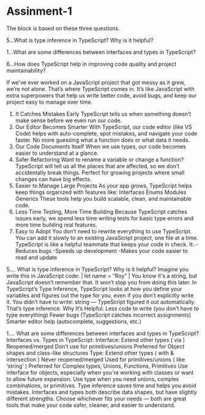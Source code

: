 # Assinment-1
The block is based on these three questions.

5...What is type inference in TypeScript? Why is it helpful? 

1...What are some differences between interfaces and types in TypeScript?

6...How does TypeScript help in improving code quality and project maintainability?

If we've ever worked on a JavaScript project that got messy as it grew, we’re not alone. That’s where TypeScript comes in. It’s like JavaScript with extra superpowers that help us write better code, avoid bugs, and keep our project easy to manage over time.
1. It Catches Mistakes Early
TypeScript tells us when something doesn’t make sense before we even run our code.
2. Our Editor Becomes Smarter
With TypeScript, our code editor (like VS Code) helps with auto-complete, spot mistakes, and navigate your code faster. No more guessing what a function does or what data it needs.
3. Our Code Documents Itself
When we use types, our code becomes easier to understand at a glance.
4. Safer Refactoring
Want to rename a variable or change a function? TypeScript will tell us all the places that are affected, so we don’t accidentally break things.
Perfect for growing projects where small changes can have big effects.
5. Easier to Manage Large Projects
As your app grows, TypeScript helps keep things organized with features like:
Interfaces
Enums
Modules
Generics
These tools help you build scalable, clean, and maintainable code.
6. Less Time Testing, More Time Building
Because TypeScript catches issues early, we spend less time writing tests for basic type errors and more time building real features.
7. Easy to Adopt
You don’t need to rewrite everything to use TypeScript. You can add it slowly to an existing JavaScript project, one file at a time.
TypeScript is like a helpful teammate that keeps your code in check. It:
-Reduces bugs
-Speeds up development
-Makes your code easier to read and update

5.... What is type inference in TypeScript? Why is it helpful?
Imagine you write this in JavaScript code: | let name = “Roy” | You know it's a string, but JavaScript doesn’t remember that. It won’t stop you from doing this later.
In TypeScript’s Type Inference, TypeScript looks at how you define your variables and figures out the type for you, even if you don’t explicitly write it. You didn’t have to write: string — TypeScript figured it out automatically. That’s type inference.
Why It’s Helpful:
Less code to write (you don’t have to type everything)
Fewer bugs (TypeScript catches incorrect assignments)
Smarter editor help (autocomplete, suggestions, etc.)

1.... What are some differences between interfaces and types in TypeScript?
Interfaces vs. Types in TypeScript:
Interface:
Extend other types ( via )
Reopened/merged
Don’t use for primitives/unions
Preferred for Object shapes and class-like structures
Type:
Extend other types ( with & intersection )
Never reopened/merged
Used for primitives/unions ( like ‘string’ )
Preferred for Complex types, Unions, Functions, Primitives
Use interface for objects, especially when you're working with classes or want to allow future expansion. Use type when you need unions, complex combinations, or primitives.
Type inference saves time and helps you avoid mistakes. Interfaces and types both describe data shapes, but have slightly different strengths.
Choose whichever fits your needs — both are great tools that make your code safer, cleaner, and easier to understand.
